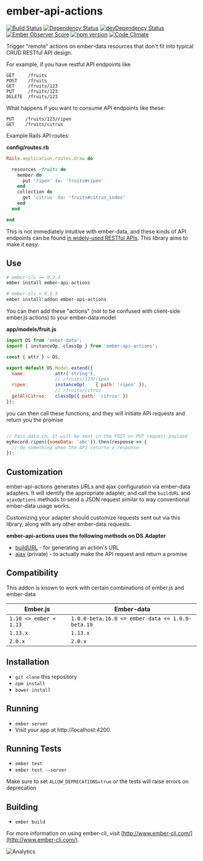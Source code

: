 # ember-api-actions

[![Build Status](https://travis-ci.org/mike-north/ember-api-actions.svg?branch=master)](https://travis-ci.org/mike-north/ember-api-actions)
[![Dependency Status](https://david-dm.org/mike-north/ember-api-actions.svg)](https://david-dm.org/mike-north/ember-api-actions)
[![devDependency Status](https://david-dm.org/mike-north/ember-api-actions/dev-status.svg)](https://david-dm.org/mike-north/ember-api-actions#info=devDependencies)
[![Ember Observer Score](http://emberobserver.com/badges/ember-api-actions.svg)](http://emberobserver.com/addons/ember-api-actions)
[![npm version](https://badge.fury.io/js/ember-api-actions.svg)](http://badge.fury.io/js/ember-api-actions)
[![Code Climate](https://codeclimate.com/github/mike-north/ember-api-actions/badges/gpa.svg)](https://codeclimate.com/github/mike-north/ember-api-actions)

Trigger "remote" actions on ember-data resources that don't fit into typical CRUD RESTful API design.

For example, if you have restful API endpoints like

```
GET     /fruits
POST    /fruits
GET     /fruits/123
PUT     /fruits/123
DELETE  /fruits/123
```

What happens if you want to consume API endpoints like these:

```
PUT    /fruits/123/ripen
GET    /fruits/citrus
```

Example Rails API routes:

**config/routes.rb**

```rb
Rails.application.routes.draw do

  resources :fruits do
    member do
      put 'ripen' to: 'fruits#ripen'
    end
    collection do
      get 'citrus' to: 'fruits#citrus_index'
    end
  end

end

```


This is not immediately intuitive with ember-data, and these kinds of API endpoints can be found [in widely-used RESTful APIs](https://developer.github.com/v3/gists/#star-a-gist). This library aims to make it easy. 



## Use
```sh
# ember-cli >= 0.2.3
ember install ember-api-actions

# ember-cli < 0.2.3
ember install:addon ember-api-actions

```

You can then add these "actions" (not to be confused with client-side ember.js actions) to your ember-data model


**app/models/fruit.js**
```js
import DS from 'ember-data';
import { instanceOp, classOp } from 'ember-api-actions';

const { attr } = DS;

export default DS.Model.extend({
  name:           attr('string'),
                  // /fruits/123/ripen
  ripen:          instanceOp(    { path: 'ripen' }),
                  // /fruits/citrus
  getAllCitrus:   classOp({ path: 'citrus' })
});

```

you can then call these functions, and they will initiate API requests and return you the promise

```js

// Pass data in, it will be sent in the POST or PUT request payload
myRecord.ripen({someData: 'abc'}).then(response => {
  // do something when the API returns a response
});

```

## Customization

ember-api-actions generates URLs and ajax configuration via ember-data adapters. It will identify the appropriate adapter, and call the `buildURL` and `ajaxOptions` methods to send a JSON request similar to way conventional ember-data usage works. 

Customizing your adapter should customize requests sent out via this library, along with any other ember-data requests. 

**ember-api-actions uses the following methods on DS.Adapter**

* [buildURL](http://emberjs.com/api/data/classes/DS.RESTAdapter.html#method_buildURL) - for generating an action's URL
* [ajax](https://github.com/emberjs/data/blob/v1.13.4/packages/ember-data/lib/adapters/rest-adapter.js#L836-L859) (private) - to actually make the API request and return a promise

## Compatibility

This addon is known to work with certain combinations of ember.js and ember-data

Ember.js | Ember-data
---------|-------------
`1.10 <= ember < 1.13` | `1.0.0-beta.16.0 <= ember-data <= 1.0.0-beta.19`
`1.13.x` | `1.13.x`
`2.0.x` | `2.0.x`

## Installation

* `git clone` this repository
* `npm install`
* `bower install`

## Running

* `ember server`
* Visit your app at http://localhost:4200.

## Running Tests

* `ember test`
* `ember test --server`

Make sure to set `ALLOW_DEPRECATIONS=true` or the tests will raise
errors on deprecation

## Building

* `ember build`

For more information on using ember-cli, visit [http://www.ember-cli.com/](http://www.ember-cli.com/).

![Analytics](https://ga-beacon.appspot.com/UA-66610985-1/mike-north/ember-api-actions/readme)
